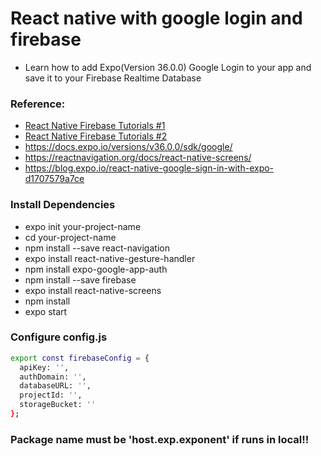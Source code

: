 # React native with google login and firebase 

- Learn how to add Expo(Version 36.0.0) Google Login to your app and save it to your Firebase Realtime Database 

### Reference:
* [React Native Firebase Tutorials #1](https://www.youtube.com/watch?v=ZcaQJoXY-3Q&list=PLy9JCsy2u97nVN5GxrjC6rv9XfyxoDtB_)
* [React Native Firebase Tutorials #2](https://www.youtube.com/watch?v=GZKaVJEd4JU&list=PLy9JCsy2u97nVN5GxrjC6rv9XfyxoDtB_&index=2)
* https://docs.expo.io/versions/v36.0.0/sdk/google/
* https://reactnavigation.org/docs/react-native-screens/
* https://blog.expo.io/react-native-google-sign-in-with-expo-d1707579a7ce

### Install Dependencies

* expo init your-project-name
* cd your-project-name
* npm install --save react-navigation
* expo install react-native-gesture-handler
* npm install expo-google-app-auth
* npm install --save firebase
* expo install react-native-screens
* npm install
* expo start


### Configure config.js 
```sh
export const firebaseConfig = {
  apiKey: '',
  authDomain: '',
  databaseURL: '',
  projectId: '',
  storageBucket: ''
};
```

### Package name must be 'host.exp.exponent' if runs in local!!
